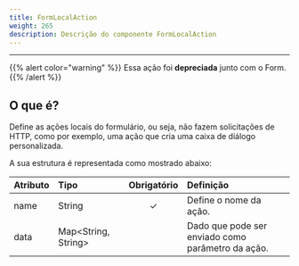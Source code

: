 ```yaml
---
title: FormLocalAction
weight: 265
description: Descrição do componente FormLocalAction
---
```


---

{{% alert color="warning" %}}
Essa ação foi **depreciada** junto com o Form.
{{% /alert %}}

## O que é? 

Define as ações locais do formulário, ou seja, não fazem solicitações de HTTP, como por exemplo, uma ação que cria uma caixa de diálogo personalizada.

A sua estrutura é representada como mostrado abaixo: 

<table>
  <thead>
    <tr>
      <th style="text-align:left">Atributo</th>
      <th style="text-align:left">Tipo</th>
      <th style="text-align:center">Obrigat&#xF3;rio</th>
      <th style="text-align:left">Defini&#xE7;&#xE3;o</th>
    </tr>
  </thead>
  <tbody>
    <tr>
      <td style="text-align:left">
        name
      </td>
      <td style="text-align:left">String</td>
      <td style="text-align:center">&#x2713;</td>
      <td style="text-align:left">Define o nome da a&#xE7;&#xE3;o.</td>
    </tr>
    <tr>
      <td style="text-align:left">data</td>
      <td style="text-align:left">Map&lt;String, String&gt;</td>
      <td style="text-align:center"></td>
      <td style="text-align:left">Dado que pode ser enviado como par&#xE2;metro da a&#xE7;&#xE3;o.</td>
    </tr>
  </tbody>
</table>
